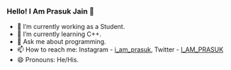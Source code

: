 ### Hello! I Am Prasuk Jain 👋

- 🔭 I’m currently working as a Student.
- 🌱 I’m currently learning C++.
- 💬 Ask me about programming.
- 📫 How to reach me: Instagram - [i_am_prasuk](https://www.instagram.com/i_am_prasuk/), Twitter - [I_AM_PRASUK](https://twitter.com/I_AM_PRASUK/)
- 😄 Pronouns: He/His.
